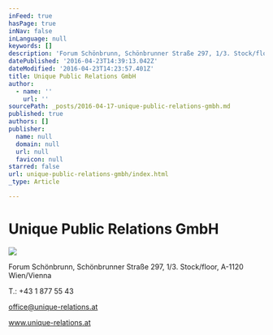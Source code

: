 ```yaml
---
inFeed: true
hasPage: true
inNav: false
inLanguage: null
keywords: []
description: 'Forum Schönbrunn, Schönbrunner Straße 297, 1/3. Stock/floor, A-1120 Wien/Vienna'
datePublished: '2016-04-23T14:39:13.042Z'
dateModified: '2016-04-23T14:23:57.401Z'
title: Unique Public Relations GmbH
author:
  - name: ''
    url: ''
sourcePath: _posts/2016-04-17-unique-public-relations-gmbh.md
published: true
authors: []
publisher:
  name: null
  domain: null
  url: null
  favicon: null
starred: false
url: unique-public-relations-gmbh/index.html
_type: Article

---
```

# Unique Public Relations GmbH
![](https://the-grid-user-content.s3-us-west-2.amazonaws.com/e9151832-1b3d-4b85-9bb6-501b0beb8d16.jpg)

Forum Schönbrunn, Schönbrunner Straße 297, 1/3\. Stock/floor, A-1120 Wien/Vienna

T.: +43 1 877 55 43

office@unique-relations.at

www.unique-relations.at